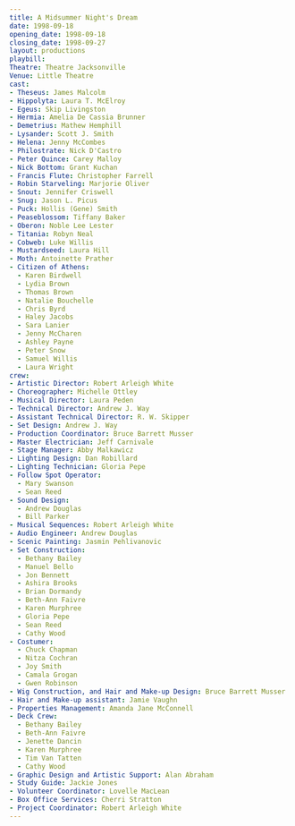 ```yaml
---
title: A Midsummer Night's Dream
date: 1998-09-18
opening_date: 1998-09-18
closing_date: 1998-09-27
layout: productions
playbill:
Theatre: Theatre Jacksonville
Venue: Little Theatre
cast:
- Theseus: James Malcolm
- Hippolyta: Laura T. McElroy
- Egeus: Skip Livingston
- Hermia: Amelia De Cassia Brunner
- Demetrius: Mathew Hemphill
- Lysander: Scott J. Smith
- Helena: Jenny McCombes
- Philostrate: Nick D'Castro
- Peter Quince: Carey Malloy
- Nick Bottom: Grant Kuchan
- Francis Flute: Christopher Farrell
- Robin Starveling: Marjorie Oliver
- Snout: Jennifer Criswell
- Snug: Jason L. Picus
- Puck: Hollis (Gene) Smith
- Peaseblossom: Tiffany Baker
- Oberon: Noble Lee Lester
- Titania: Robyn Neal
- Cobweb: Luke Willis
- Mustardseed: Laura Hill
- Moth: Antoinette Prather
- Citizen of Athens:
  - Karen Birdwell
  - Lydia Brown
  - Thomas Brown
  - Natalie Bouchelle
  - Chris Byrd
  - Haley Jacobs
  - Sara Lanier
  - Jenny McCharen
  - Ashley Payne
  - Peter Snow
  - Samuel Willis
  - Laura Wright
crew:
- Artistic Director: Robert Arleigh White
- Choreographer: Michelle Ottley
- Musical Director: Laura Peden
- Technical Director: Andrew J. Way
- Assistant Technical Director: R. W. Skipper
- Set Design: Andrew J. Way
- Production Coordinator: Bruce Barrett Musser
- Master Electrician: Jeff Carnivale
- Stage Manager: Abby Malkawicz
- Lighting Design: Dan Robillard
- Lighting Technician: Gloria Pepe
- Follow Spot Operator:
  - Mary Swanson
  - Sean Reed
- Sound Design:
  - Andrew Douglas
  - Bill Parker
- Musical Sequences: Robert Arleigh White
- Audio Engineer: Andrew Douglas
- Scenic Painting: Jasmin Pehlivanovic
- Set Construction:
  - Bethany Bailey
  - Manuel Bello
  - Jon Bennett
  - Ashira Brooks
  - Brian Dormandy
  - Beth-Ann Faivre
  - Karen Murphree
  - Gloria Pepe
  - Sean Reed
  - Cathy Wood
- Costumer:
  - Chuck Chapman
  - Nitza Cochran
  - Joy Smith
  - Camala Grogan
  - Gwen Robinson
- Wig Construction, and Hair and Make-up Design: Bruce Barrett Musser
- Hair and Make-up assistant: Jamie Vaughn
- Properties Management: Amanda Jane McConnell
- Deck Crew:
  - Bethany Bailey
  - Beth-Ann Faivre
  - Jenette Dancin
  - Karen Murphree
  - Tim Van Tatten
  - Cathy Wood
- Graphic Design and Artistic Support: Alan Abraham
- Study Guide: Jackie Jones
- Volunteer Coordinator: Lovelle MacLean
- Box Office Services: Cherri Stratton
- Project Coordinator: Robert Arleigh White
---
```

